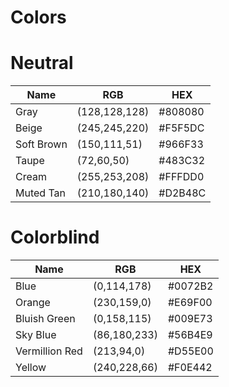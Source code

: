 # Colors

# Neutral
| Name        | RGB           | HEX     |
|-------------|---------------|---------|
| Gray        | (128,128,128) | #808080 |
| Beige       | (245,245,220) | #F5F5DC |
| Soft Brown  | (150,111,51)  | #966F33 |
| Taupe       | (72,60,50)    | #483C32 |
| Cream       | (255,253,208) | #FFFDD0 |
| Muted Tan   | (210,180,140) | #D2B48C |

# Colorblind

| Name           | RGB            | HEX     |
|----------------|----------------|---------|
| Blue           | (0,114,178)    | #0072B2 |
| Orange         | (230,159,0)    | #E69F00 |
| Bluish Green   | (0,158,115)    | #009E73 |
| Sky Blue       | (86,180,233)   | #56B4E9 |
| Vermillion Red | (213,94,0)     | #D55E00 |
| Yellow         | (240,228,66)   | #F0E442 |
